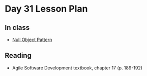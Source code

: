 # Day 31 Lesson Plan

## In class

- [Null Object Pattern](../activities/activity15-2nullObject.md)

## Reading

- Agile Software Development textbook, chapter 17 (p. 189-192)
